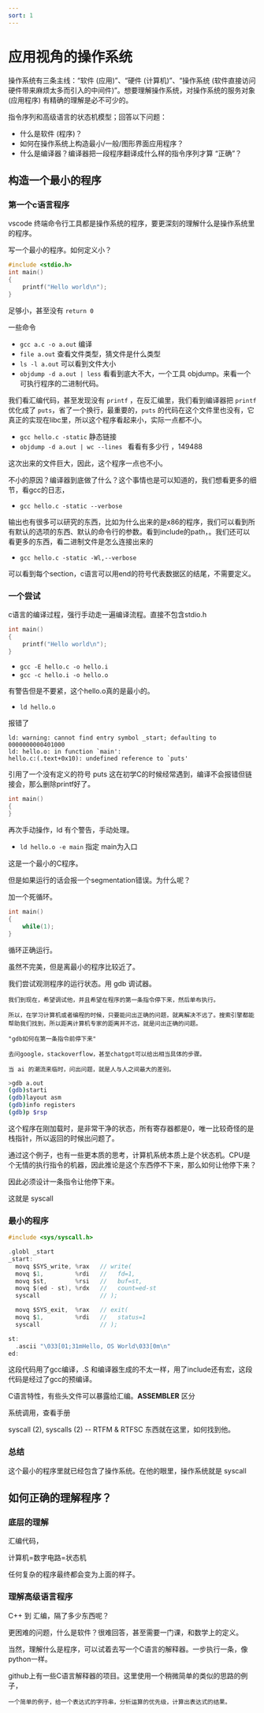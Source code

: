 ```yaml
---
sort: 1
---
```

# 应用视角的操作系统

操作系统有三条主线：“软件 (应用)”、“硬件 (计算机)”、“操作系统 (软件直接访问硬件带来麻烦太多而引入的中间件)”。想要理解操作系统，对操作系统的服务对象 (应用程序) 有精确的理解是必不可少的。

指令序列和高级语言的状态机模型；回答以下问题：
- 什么是软件 (程序)？
- 如何在操作系统上构造最小/一般/图形界面应用程序？
- 什么是编译器？编译器把一段程序翻译成什么样的指令序列才算 “正确”？

## 构造一个最小的程序

### 第一个c语言程序

vscode 终端命令行工具都是操作系统的程序，要更深刻的理解什么是操作系统里的程序。

写一个最小的程序。如何定义小？

```c
#include <stdio.h>
int main()
{
    printf("Hello world\n");
}
```

足够小，甚至没有 `return 0`

一些命令
- `gcc a.c -o a.out` 编译
- `file a.out` 查看文件类型，猜文件是什么类型
- `ls -l a.out` 可以看到文件大小
- `objdump -d a.out | less` 看看到底大不大，一个工具 objdump。来看一个可执行程序的二进制代码。

我们看汇编代码，甚至发现没有 `printf` ，在反汇编里，我们看到编译器把 `printf` 优化成了 `puts`，省了一个换行，最重要的，`puts` 的代码在这个文件里也没有，它真正的实现在libc里，所以这个程序看起来小，实际一点都不小。

- `gcc hello.c -static` 静态链接
- `objdump -d a.out | wc --lines ` 看看有多少行 ，149488

这次出来的文件巨大，因此，这个程序一点也不小。

不小的原因？编译器到底做了什么？这个事情也是可以知道的，我们想看更多的细节，看gcc的日志，

- `gcc hello.c -static --verbose`

输出也有很多可以研究的东西，比如为什么出来的是x86的程序，我们可以看到所有默认的选项的东西、默认的命令行的参数。看到include的path，。我们还可以看更多的东西，看二进制文件是怎么连接出来的

- `gcc hello.c -static -Wl,--verbose`

可以看到每个section，c语言可以用end的符号代表数据区的结尾，不需要定义。

### 一个尝试

c语言的编译过程，强行手动走一遍编译流程。直接不包含stdio.h

```c
int main()
{
    printf("Hello world\n");
}
```

- `gcc -E hello.c -o hello.i`
- `gcc -c hello.i -o hello.o`

有警告但是不要紧，这个hello.o真的是最小的。

- `ld hello.o`
  
报错了
```
ld: warning: cannot find entry symbol _start; defaulting to 0000000000401000
ld: hello.o: in function `main':
hello.c:(.text+0x10): undefined reference to `puts'
```
引用了一个没有定义的符号 puts 这在初学C的时候经常遇到，编译不会报错但链接会，那么删除printf好了。

```c
int main()
{
}
```

再次手动操作，ld 有个警告，手动处理。

- `ld hello.o -e main` 指定 main为入口

这是一个最小的C程序。

但是如果运行的话会报一个segmentation错误。为什么呢？

加一个死循环。

```c
int main()
{
    while(1);
}
```

循环正确运行。

虽然不完美，但是离最小的程序比较近了。

我们尝试观测程序的运行状态。用 gdb 调试器。



```note
我们到现在，希望调试他，并且希望在程序的第一条指令停下来，然后单布执行。

所以，在学习计算机或者编程的时候，只要能问出正确的问题，就离解决不远了。搜索引擎都能帮助我们找到，所以距离计算机专家的距离并不远，就是问出正确的问题。

"gdb如何在第一条指令前停下来"

去问google，stackoverflow，甚至chatgpt可以给出相当具体的步骤。

当 ai 的潮流来临时，问出问题，就是人与人之间最大的差别。
```

```bash
>gdb a.out
(gdb)starti 
(gdb)layout asm
(gdb)info registers
(gdb)p $rsp
```

这个程序在刚加载时，是非常干净的状态，所有寄存器都是0，唯一比较奇怪的是栈指针，所以返回的时候出问题了。

通过这个例子，也有一些更本质的思考，计算机系统本质上是个状态机。CPU是个无情的执行指令的机器，因此推论是这个东西停不下来，那么如何让他停下来？

因此必须设计一条指令让他停下来。

这就是 syscall

### 最小的程序

```c
#include <sys/syscall.h>

.globl _start
_start:
  movq $SYS_write, %rax   // write(
  movq $1,         %rdi   //   fd=1,
  movq $st,        %rsi   //   buf=st,
  movq $(ed - st), %rdx   //   count=ed-st
  syscall                 // );

  movq $SYS_exit,  %rax   // exit(
  movq $1,         %rdi   //   status=1
  syscall                 // );

st:
  .ascii "\033[01;31mHello, OS World\033[0m\n"
ed:

```

这段代码用了gcc编译，.S 和编译器生成的不太一样，用了include还有宏，这段代码是经过了gcc的预编译。

C语言特性，有些头文件可以暴露给汇编。__ASSEMBLER__ 区分

系统调用，查看手册

syscall (2), syscalls (2) -- RTFM & RTFSC 东西就在这里，如何找到他。

### 总结

这个最小的程序里就已经包含了操作系统。在他的眼里，操作系统就是 syscall

## 如何正确的理解程序？

### 底层的理解

汇编代码，

计算机=数字电路=状态机

任何复杂的程序最终都会变为上面的样子。

### 理解高级语言程序

C++ 到 汇编，隔了多少东西呢？

更困难的问题，什么是软件？很难回答，甚至需要一门课，和数学上的定义。

当然，理解什么是程序，可以试着去写一个C语言的解释器。一步执行一条，像python一样。

github上有一些C语言解释器的项目。这里使用一个稍微简单的类似的思路的例子，

```note
一个简单的例子，给一个表达式的字符串，分析运算的优先级，计算出表达式的结果。
```







